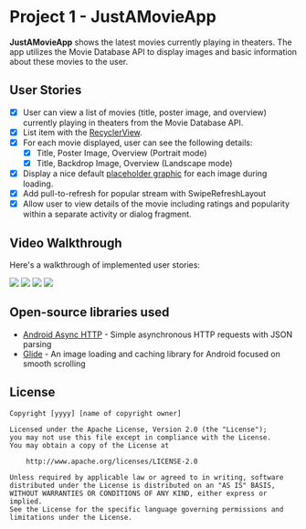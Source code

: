 # Project 1 - JustAMovieApp

**JustAMovieApp** shows the latest movies currently playing in theaters. The app utilizes the Movie Database API to display images and basic information about these movies to the user.


## User Stories

* [x] User can view a list of movies (title, poster image, and overview) currently playing in theaters from the Movie Database API.
* [x] List item with the [RecyclerView](https://guides.codepath.com/android/Using-the-RecyclerView).
* [x] For each movie displayed, user can see the following details:
  * [x] Title, Poster Image, Overview (Portrait mode)
  * [x] Title, Backdrop Image, Overview (Landscape mode)
* [x] Display a nice default [placeholder graphic](https://guides.codepath.com/android/Displaying-Images-with-the-Glide-Library) for each image during loading.
* [x] Add pull-to-refresh for popular stream with SwipeRefreshLayout
* [x] Allow user to view details of the movie including ratings and popularity within a separate activity or dialog fragment.

## Video Walkthrough

Here's a walkthrough of implemented user stories:

<img src='https://i.imgur.com/RX7ysFM.png?1'/> <img src='https://i.imgur.com/xUMFa7W.png?1'/>
<img src='https://i.imgur.com/h8FGhsj.png?1'/> <img src='https://i.imgur.com/J4XrX5y.png?1'/>


## Open-source libraries used

- [Android Async HTTP](https://github.com/loopj/android-async-http) - Simple asynchronous HTTP requests with JSON parsing
- [Glide](https://github.com/bumptech/glide) - An image loading and caching library for Android focused on smooth scrolling

## License

    Copyright [yyyy] [name of copyright owner]

    Licensed under the Apache License, Version 2.0 (the "License");
    you may not use this file except in compliance with the License.
    You may obtain a copy of the License at

        http://www.apache.org/licenses/LICENSE-2.0

    Unless required by applicable law or agreed to in writing, software
    distributed under the License is distributed on an "AS IS" BASIS,
    WITHOUT WARRANTIES OR CONDITIONS OF ANY KIND, either express or implied.
    See the License for the specific language governing permissions and
    limitations under the License.
